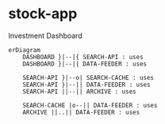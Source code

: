 # stock-app

Investment Dashboard
```mermaid
erDiagram
	DASHBOARD }|--|{ SEARCH-API : uses
	DASHBOARD }|--|| DATA-FEEDER : uses

	SEARCH-API }|--o| SEARCH-CACHE : uses
	SEARCH-API }|--|| DATA-FEEDER : uses
	SEARCH-API ||--|| ARCHIVE : uses

	SEARCH-CACHE |o--|| DATA-FEEDER : uses
	ARCHIVE ||..|| DATA-FEEDER : uses
```